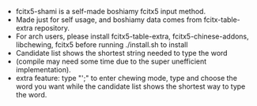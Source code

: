 - fcitx5-shami is a self-made boshiamy fcitx5 input method.
- Made just for self usage, and boshiamy data comes from fcitx-table-extra repository.
- For arch users, please install fcitx5-table-extra, fcitx5-chinese-addons, libchewing, fcitx5 before running ./install.sh to install
- Candidate list shows the shortest string needed to type the word
- (compile may need some time due to the super unefficient implementation).
- extra feature: type "';" to enter chewing mode, type and choose the word you want while the candidate list shows the shortest way to type the word.
